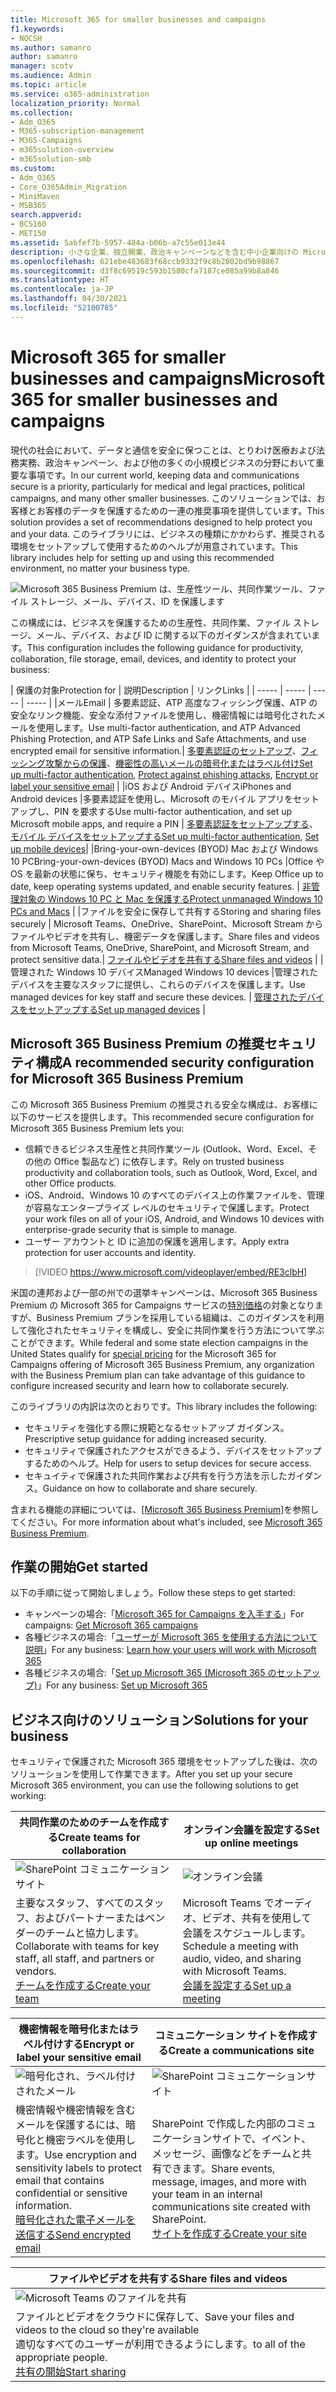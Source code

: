 ```yaml
---
title: Microsoft 365 for smaller businesses and campaigns
f1.keywords:
- NOCSH
ms.author: samanro
author: samanro
manager: scotv
ms.audience: Admin
ms.topic: article
ms.service: o365-administration
localization_priority: Normal
ms.collection:
- Adm_O365
- M365-subscription-management
- M365-Campaigns
- m365solution-overview
- m365solution-smb
ms.custom:
- Adm_O365
- Core_O365Admin_Migration
- MiniMaven
- MSB365
search.appverid:
- BCS160
- MET150
ms.assetid: 5abfef7b-5957-484a-b06b-a7c55e013e44
description: 小さな企業、独立開業、政治キャンペーンなどを含む中小企業向けの Microsoft 365 セキュリティと共同作業に関する推奨事項。
ms.openlocfilehash: 621ebe483683f68ccb9332f9c8b2802bd9b98867
ms.sourcegitcommit: d3f8c69519c593b1580cfa7187ce085a99b8a846
ms.translationtype: HT
ms.contentlocale: ja-JP
ms.lasthandoff: 04/30/2021
ms.locfileid: "52100785"
---
```

<a name="microsoft-365-for-smaller-businesses-and-campaigns"></a><span data-ttu-id="a44ef-103">Microsoft 365 for smaller businesses and campaigns</span><span class="sxs-lookup"><span data-stu-id="a44ef-103">Microsoft 365 for smaller businesses and campaigns</span></span>
===========================

<span data-ttu-id="a44ef-104">現代の社会において、データと通信を安全に保つことは、とりわけ医療および法務実務、政治キャンペーン、および他の多くの小規模ビジネスの分野において重要な事項です。</span><span class="sxs-lookup"><span data-stu-id="a44ef-104">In our current world, keeping data and communications secure is a priority, particularly for medical and legal practices, political campaigns, and many other smaller businesses.</span></span> <span data-ttu-id="a44ef-105">このソリューションでは、お客様とお客様のデータを保護するための一連の推奨事項を提供しています。</span><span class="sxs-lookup"><span data-stu-id="a44ef-105">This solution provides a set of recommendations designed to help protect you and your data.</span></span> <span data-ttu-id="a44ef-106">このライブラリには、ビジネスの種類にかかわらず、推奨される環境をセットアップして使用するためのヘルプが用意されています。</span><span class="sxs-lookup"><span data-stu-id="a44ef-106">This library includes help for setting up and using this recommended environment, no matter your business type.</span></span>


![Microsoft 365 Business Premium は、生産性ツール、共同作業ツール、ファイル ストレージ、メール、デバイス、ID を保護します](../media/M365-WhatIsIt-SecurityFocus.png)

<span data-ttu-id="a44ef-108">この構成には、ビジネスを保護するための生産性、共同作業、ファイル ストレージ、メール、デバイス、および ID に関する以下のガイダンスが含まれています。</span><span class="sxs-lookup"><span data-stu-id="a44ef-108">This configuration includes the following guidance for productivity, collaboration, file storage, email, devices, and identity to protect your business:</span></span>

| <span data-ttu-id="a44ef-109">保護の対象</span><span class="sxs-lookup"><span data-stu-id="a44ef-109">Protection for</span></span> | <span data-ttu-id="a44ef-110">説明</span><span class="sxs-lookup"><span data-stu-id="a44ef-110">Description</span></span> | <span data-ttu-id="a44ef-111">リンク</span><span class="sxs-lookup"><span data-stu-id="a44ef-111">Links</span></span> |
| ----- | ----- | ----- | ----- |
|<span data-ttu-id="a44ef-112">メール</span><span class="sxs-lookup"><span data-stu-id="a44ef-112">Email</span></span> | <span data-ttu-id="a44ef-113">多要素認証、ATP 高度なフィッシング保護、ATP の安全なリンク機能、安全な添付ファイルを使用し、機密情報には暗号化されたメールを使用します。</span><span class="sxs-lookup"><span data-stu-id="a44ef-113">Use multi-factor authentication, and ATP Advanced Phishing Protection, and ATP Safe Links and Safe Attachments, and use encrypted email for sensitive information.</span></span>| <span data-ttu-id="a44ef-114">[多要素認証のセットアップ](m365-campaigns-multifactor-authenication.md)、[フィッシング攻撃からの保護](m365-campaigns-phishing-and-attacks.md)、[機密性の高いメールの暗号化またはラベル付け](send-encrypted-email.md)</span><span class="sxs-lookup"><span data-stu-id="a44ef-114">[Set up multi-factor authentication](m365-campaigns-multifactor-authenication.md), [Protect against phishing attacks](m365-campaigns-phishing-and-attacks.md), [Encrypt or label your sensitive email](send-encrypted-email.md)</span></span> |
|<span data-ttu-id="a44ef-115">iOS および Android デバイス</span><span class="sxs-lookup"><span data-stu-id="a44ef-115">iPhones and Android devices</span></span> |<span data-ttu-id="a44ef-116">多要素認証を使用し、Microsoft のモバイル アプリをセットアップし、PIN を要求する</span><span class="sxs-lookup"><span data-stu-id="a44ef-116">Use multi-factor authentication, and set up Microsoft mobile apps, and require a PIN</span></span> | <span data-ttu-id="a44ef-117">[多要素認証をセットアップする](m365-campaigns-multifactor-authenication.md)、[モバイル デバイスをセットアップする](../business/set-up-mobile-devices.md?toc=/microsoft-365/campaigns/toc.json)</span><span class="sxs-lookup"><span data-stu-id="a44ef-117">[Set up multi-factor authentication](m365-campaigns-multifactor-authenication.md), [Set up mobile devices](../business/set-up-mobile-devices.md?toc=/microsoft-365/campaigns/toc.json)</span></span>|
|<span data-ttu-id="a44ef-118">Bring-your-own-devices (BYOD) Mac および Windows 10 PC</span><span class="sxs-lookup"><span data-stu-id="a44ef-118">Bring-your-own-devices (BYOD) Macs and Windows 10 PCs</span></span> |<span data-ttu-id="a44ef-119">Office や OS を最新の状態に保ち、セキュリティ機能を有効にします。</span><span class="sxs-lookup"><span data-stu-id="a44ef-119">Keep Office up to date, keep operating systems updated, and enable security features.</span></span> | [<span data-ttu-id="a44ef-120">非管理対象の Windows 10 PC と Mac を保護する</span><span class="sxs-lookup"><span data-stu-id="a44ef-120">Protect unmanaged Windows 10 PCs and Macs</span></span>](m365-campaigns-protect-pcs-macs.md) |
|<span data-ttu-id="a44ef-121">ファイルを安全に保存して共有する</span><span class="sxs-lookup"><span data-stu-id="a44ef-121">Storing and sharing files securely</span></span> | <span data-ttu-id="a44ef-122">Microsoft Teams、OneDrive、SharePoint、Microsoft Stream からファイルやビデオを共有し、機密データを保護します。</span><span class="sxs-lookup"><span data-stu-id="a44ef-122">Share files and videos from Microsoft Teams, OneDrive, SharePoint, and Microsoft Stream, and protect sensitive data.</span></span>| [<span data-ttu-id="a44ef-123">ファイルやビデオを共有する</span><span class="sxs-lookup"><span data-stu-id="a44ef-123">Share files and videos</span></span>](share-files-and-videos.md) |
|<span data-ttu-id="a44ef-124">管理された Windows 10 デバイス</span><span class="sxs-lookup"><span data-stu-id="a44ef-124">Managed Windows 10 devices</span></span> |<span data-ttu-id="a44ef-125">管理されたデバイスを主要なスタッフに提供し、これらのデバイスを保護します。</span><span class="sxs-lookup"><span data-stu-id="a44ef-125">Use managed devices for key staff and secure these devices.</span></span> | [<span data-ttu-id="a44ef-126">管理されたデバイスをセットアップする</span><span class="sxs-lookup"><span data-stu-id="a44ef-126">Set up managed devices</span></span>](../business/set-up-windows-devices.md?toc=/microsoft-365/campaigns/toc.json) |

<a name="a-recommended-security-configuration-for-microsoft-365-business-premium"></a><span data-ttu-id="a44ef-127">Microsoft 365 Business Premium の推奨セキュリティ構成</span><span class="sxs-lookup"><span data-stu-id="a44ef-127">A recommended security configuration for Microsoft 365 Business Premium</span></span>
------------------------------------

<span data-ttu-id="a44ef-128">この Microsoft 365 Business Premium の推奨される安全な構成は、お客様に以下のサービスを提供します。</span><span class="sxs-lookup"><span data-stu-id="a44ef-128">This recommended secure configuration for Microsoft 365 Business Premium lets you:</span></span>

- <span data-ttu-id="a44ef-129">信頼できるビジネス生産性と共同作業ツール (Outlook、Word、Excel、その他の Office 製品など) に依存します。</span><span class="sxs-lookup"><span data-stu-id="a44ef-129">Rely on trusted business productivity and collaboration tools, such as Outlook, Word, Excel, and other Office products.</span></span>
- <span data-ttu-id="a44ef-130">iOS、Android、Windows 10 のすべてのデバイス上の作業ファイルを、管理が容易なエンタープライズ レベルのセキュリティで保護します。</span><span class="sxs-lookup"><span data-stu-id="a44ef-130">Protect your work files on all of your iOS, Android, and Windows 10 devices with enterprise-grade security that is simple to manage.</span></span>
- <span data-ttu-id="a44ef-131">ユーザー アカウントと ID に追加の保護を適用します。</span><span class="sxs-lookup"><span data-stu-id="a44ef-131">Apply extra protection for user accounts and identity.</span></span>

> [!VIDEO https://www.microsoft.com/videoplayer/embed/RE3clbH]

<span data-ttu-id="a44ef-132">米国の連邦および一部の州での選挙キャンペーンは、Microsoft 365 Business Premium の Microsoft 365 for Campaigns サービスの[特別価格](get-microsoft-365-campaigns.md)の対象となりますが、Business Premium プランを採用している組織は、このガイダンスを利用して強化されたセキュリティを構成し、安全に共同作業を行う方法について学ぶことができます。</span><span class="sxs-lookup"><span data-stu-id="a44ef-132">While federal and some state election campaigns in the United States qualify for [special pricing](get-microsoft-365-campaigns.md) for the Microsoft 365 for Campaigns offering of Microsoft 365 Business Premium, any organization with the Business Premium plan can take advantage of this guidance to configure increased security and learn how to collaborate securely.</span></span>

<span data-ttu-id="a44ef-133">このライブラリの内訳は次のとおりです。</span><span class="sxs-lookup"><span data-stu-id="a44ef-133">This library includes the following:</span></span>

- <span data-ttu-id="a44ef-134">セキュリティを強化する際に規範となるセットアップ ガイダンス。</span><span class="sxs-lookup"><span data-stu-id="a44ef-134">Prescriptive setup guidance for adding increased security.</span></span>
- <span data-ttu-id="a44ef-135">セキュリティで保護されたアクセスができるよう、デバイスをセットアップするためのヘルプ。</span><span class="sxs-lookup"><span data-stu-id="a44ef-135">Help for users to setup devices for secure access.</span></span>
- <span data-ttu-id="a44ef-136">セキュイティで保護された共同作業および共有を行う方法を示したガイダンス。</span><span class="sxs-lookup"><span data-stu-id="a44ef-136">Guidance on how to collaborate and share securely.</span></span>

<span data-ttu-id="a44ef-137">含まれる機能の詳細については、[[Microsoft 365 Business Premium]](https://www.microsoft.com/microsoft-365/business)を参照してください。</span><span class="sxs-lookup"><span data-stu-id="a44ef-137">For more information about what's included, see [Microsoft 365 Business Premium](https://www.microsoft.com/microsoft-365/business).</span></span>

<a name="get-started"></a><span data-ttu-id="a44ef-138">作業の開始</span><span class="sxs-lookup"><span data-stu-id="a44ef-138">Get started</span></span>
--------------------------

<span data-ttu-id="a44ef-139">以下の手順に従って開始しましょう。</span><span class="sxs-lookup"><span data-stu-id="a44ef-139">Follow these steps to get started:</span></span>

- <span data-ttu-id="a44ef-140">キャンペーンの場合:「[Microsoft 365 for Campaigns を入手する](get-microsoft-365-campaigns.md)」</span><span class="sxs-lookup"><span data-stu-id="a44ef-140">For campaigns: [Get Microsoft 365 campaigns](get-microsoft-365-campaigns.md)</span></span>
- <span data-ttu-id="a44ef-141">各種ビジネスの場合:「[ユーザーが Microsoft 365 を使用する方法について説明](m365-campaigns-users.md)」</span><span class="sxs-lookup"><span data-stu-id="a44ef-141">For any business: [Learn how your users will work with Microsoft 365](m365-campaigns-users.md)</span></span>
- <span data-ttu-id="a44ef-142">各種ビジネスの場合:「[Set up Microsoft 365 (Microsoft 365 のセットアップ)](microsoft-365-campaigns-setup-overview.md)」</span><span class="sxs-lookup"><span data-stu-id="a44ef-142">For any business: [Set up Microsoft 365](microsoft-365-campaigns-setup-overview.md)</span></span>

<a name="solutions-for-your-business"></a><span data-ttu-id="a44ef-143">ビジネス向けのソリューション</span><span class="sxs-lookup"><span data-stu-id="a44ef-143">Solutions for your business</span></span>
--------------------------

<span data-ttu-id="a44ef-144">セキュリティで保護された Microsoft 365 環境をセットアップした後は、次のソリューションを使用して作業できます。</span><span class="sxs-lookup"><span data-stu-id="a44ef-144">After you set up your secure Microsoft 365 environment, you can use the following solutions to get working:</span></span>

| <span data-ttu-id="a44ef-145">共同作業のためのチームを作成する</span><span class="sxs-lookup"><span data-stu-id="a44ef-145">Create teams for collaboration</span></span> | <span data-ttu-id="a44ef-146">オンライン会議を設定する</span><span class="sxs-lookup"><span data-stu-id="a44ef-146">Set up online meetings</span></span> |
| ------------- | ------------- |
| ![SharePoint​​ コミュニケーション サイト](../media/sm-m365-democracy-teams-collab.png) | ![オンライン会議](../media/m365-democracy-teams-meetings.png) |
| <span data-ttu-id="a44ef-149">主要なスタッフ、すべてのスタッフ、およびパートナーまたはベンダーのチームと協力します。</span><span class="sxs-lookup"><span data-stu-id="a44ef-149">Collaborate with teams for key staff, all staff, and partners or vendors.</span></span><br>[<span data-ttu-id="a44ef-150">チームを作成する</span><span class="sxs-lookup"><span data-stu-id="a44ef-150">Create your team</span></span>](create-teams-for-collaboration.md) | <span data-ttu-id="a44ef-151">Microsoft Teams でオーディオ、ビデオ、共有を使用して会議をスケジュールします。</span><span class="sxs-lookup"><span data-stu-id="a44ef-151">Schedule a meeting with audio, video, and sharing with Microsoft Teams.</span></span><br>[<span data-ttu-id="a44ef-152">会議を設定する</span><span class="sxs-lookup"><span data-stu-id="a44ef-152">Set up a meeting</span></span>](set-up-meetings.md) |

| <span data-ttu-id="a44ef-153">機密情報を暗号化またはラベル付けする</span><span class="sxs-lookup"><span data-stu-id="a44ef-153">Encrypt or label your sensitive email</span></span> | <span data-ttu-id="a44ef-154">コミュニケーション サイトを作成する</span><span class="sxs-lookup"><span data-stu-id="a44ef-154">Create a communications site</span></span> |
| ------------- | ------------- |
| ![暗号化され、ラベル付けされたメール](../media/sm-m365-campaign-email-encrypt.png) | ![SharePoint​​ コミュニケーションサイト](../media/sm-m365-democracy-comms-site.png) |
| <span data-ttu-id="a44ef-157">機密情報や機密情報を含むメールを保護するには、暗号化と機密ラベルを使用します。</span><span class="sxs-lookup"><span data-stu-id="a44ef-157">Use encryption and sensitivity labels to protect email that contains confidential or sensitive information.</span></span><br>[<span data-ttu-id="a44ef-158">暗号化された電子メールを送信する</span><span class="sxs-lookup"><span data-stu-id="a44ef-158">Send encrypted email</span></span>](send-encrypted-email.md) | <span data-ttu-id="a44ef-159">SharePoint で作成した内部のコミュニケーションサイトで、イベント、メッセージ、画像などをチームと共有できます。</span><span class="sxs-lookup"><span data-stu-id="a44ef-159">Share events, message, images, and more with your team in an internal communications site created with SharePoint.</span></span><br>[<span data-ttu-id="a44ef-160">サイトを作成する</span><span class="sxs-lookup"><span data-stu-id="a44ef-160">Create your site</span></span>](create-communications-site.md) |

| <span data-ttu-id="a44ef-161">ファイルやビデオを共有する</span><span class="sxs-lookup"><span data-stu-id="a44ef-161">Share files and videos</span></span> |
| ------------- |
| ![Microsoft Teams のファイルを共有](../media/m365-democracy-teams-sharefiles.png) |
| <span data-ttu-id="a44ef-163">ファイルとビデオをクラウドに保存して、</span><span class="sxs-lookup"><span data-stu-id="a44ef-163">Save your files and videos to the cloud so they're available</span></span> <br><span data-ttu-id="a44ef-164">適切なすべてのユーザーが利用できるようにします。</span><span class="sxs-lookup"><span data-stu-id="a44ef-164">to all of the appropriate people.</span></span><br>[<span data-ttu-id="a44ef-165">共有の開始</span><span class="sxs-lookup"><span data-stu-id="a44ef-165">Start sharing</span></span>](share-files-and-videos.md) |

